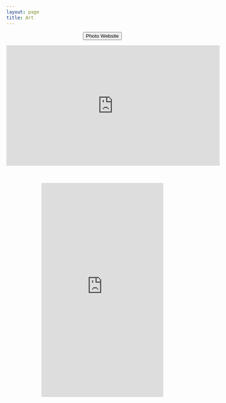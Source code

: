 ```yaml
---
layout: page
title: Art
---
```




<div class="wide" markdown="1">

<p align="center">
<a href="https://djkim.my.canva.site/">
    <button>Photo Website</button>
</a>
</p>

<p align="center">
<iframe width="560" height="315" src="https://www.youtube.com/embed/PWvnIwafLsE" title="Mecha Uma" frameborder="0" allow="accelerometer; autoplay; clipboard-write; encrypted-media; gyroscope; picture-in-picture" allowfullscreen></iframe>
</p>

<br>

<p align="center">
<iframe width="320" height="560" src="https://www.youtube.com/embed/-xPJhXowoRU" title="Art Final Project" frameborder="0" allow="accelerometer; autoplay; clipboard-write; encrypted-media; gyroscope; picture-in-picture" allowfullscreen></iframe>
</p>

<br>

</div>
